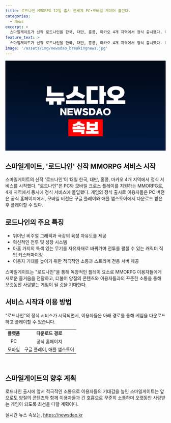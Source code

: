 ```yaml
---
title: 로드나인 MMORPG 12일 출시 전세계 PC∙모바일 게이머 홀린다.
categories:
  - News
excerpt: >
  스마일게이트가 신작 로드나인을 한국, 대만, 홍콩, 마카오 4개 지역에서 정식 출시했다. 이 MMORPG는 PC와 모바일 모두에서 플레이가 가능하며, 높은 품질의 비주얼 그래픽과 다양한 캐릭터 직업, 무기, 어빌리티 조합으로 유저들에게 다채로운 즐거움을 제공한다. 게임 출시에 앞서 스마일게이트는 이용자들과 소통하여 기대감을 높였고, 이에 대한 긍정적인 반응을 얻었다. 이사는 미래에도 품질 좋은 콘텐츠를 제공하고 이용자들과의 소통에 최선을 다할 것이라 밝혔다.
feature_text: >
  스마일게이트가 신작 로드나인을 한국, 대만, 홍콩, 마카오 4개 지역에서 정식 출시했다. 이 MMORPG는 PC와 모바일 모두에서 플레이가 가능하며, 높은 품질의 비주얼 그래픽과 다양한 캐릭터 직업, 무기, 어빌리티 조합으로 유저들에게 다채로운 즐거움을 제공한다. 게임 출시에 앞서 스마일게이트는 이용자들과 소통하여 기대감을 높였고, 이에 대한 긍정적인 반응을 얻었다. 이사는 미래에도 품질 좋은 콘텐츠를 제공하고 이용자들과의 소통에 최선을 다할 것이라 밝혔다.
image: '/assets/img/newsdao_breakingnews.jpg'
---
```


<p><img src="/assets/img/newsdao_breakingnews.jpg" alt="ontimetimes 속보" /></p>

<h2>스마일게이트, '로드나인' 신작 MMORPG 서비스 시작</h2>

<p data-ke-size="size16">스마일게이트의 신작 '로드나인'이 12일 한국, 대만, 홍콩, 마카오 4개 지역에서 정식 서비스를 시작했다. "로드나인"은 PC와 모바일 크로스 플레이를 지원하는 MMORPG로, 4개 지역에서 동시에 정식 서비스에 돌입했다. 게임의 정식 출시로 이용자들은 PC 버전은 공식 홈페이지에서, 모바일 버전은 구글 플레이와 애플 앱스토어에서 다운로드 받은 후 플레이할 수 있다.</p>

<h2 data-ke-size="size26">로드나인의 주요 특징</h2>

<ul>
    <li>뛰어난 비주얼 그래픽과 극강의 육성 자유도를 제공</li>
    <li>혁신적인 전투 및 성장 시스템</li>
    <li>아홉 가지의 특색 있는 무기를 자유자재로 바꿔가며 전투를 펼칠 수 있는 캐릭터 직업 커스터마이징</li>
    <li>이용자 기대를 높이기 위한 적극적인 소통과 스트리머 전용 서버 제공</li>
</ul>

<p data-ke-size="size16">스마일게이트는 "로드나인"을 통해 독창적인 플레이 요소로 MMORPG 이용자들에게 새로운 즐거움을 전달하고, 더불어 양질의 콘텐츠와 이용자들과의 꾸준한 소통을 통해 오랫동안 사랑받는 게임이 될 것을 기대한다.</p>

<h2 data-ke-size="size26">서비스 시작과 이용 방법</h2>

<p data-ke-size="size16">"로드나인"의 정식 서비스가 시작되면서, 이용자들은 아래 경로를 통해 게임을 다운로드하고 플레이할 수 있습니다.</p>

<table>
    <tr>
        <td style="text-align: center; height: 17px;"><b>플랫폼</b></td>
        <td style="text-align: center; height: 17px;"><b>다운로드 경로</b></td>
    </tr>
    <tr>
        <td style="text-align: center; height: 17px;">PC</td>
        <td style="text-align: center; height: 17px;">공식 홈페이지</td>
    </tr>
    <tr>
        <td style="text-align: center; height: 17px;">모바일</td>
        <td style="text-align: center; height: 17px;">구글 플레이, 애플 앱스토어</td>
    </tr>
</table>

<p data-ke-size="size16">&nbsp;</p>

<h2 data-ke-size="size26">스마일게이트의 향후 계획</h2>

<p data-ke-size="size16">로드나인 출시에 앞서 적극적인 소통으로 이용자들의 기대감을 높인 스마일게이트는 앞으로도 양질의 콘텐츠와 함께 이용자들과 긴 호흡으로 꾸준히 소통하며 오랫동안 사랑받는 게임이 되도록 최선을 다할 계획이다.</p>
실시간 뉴스 속보는, <a href="https://newsdao.kr" rel="dofollow">https://newsdao.kr</a>


